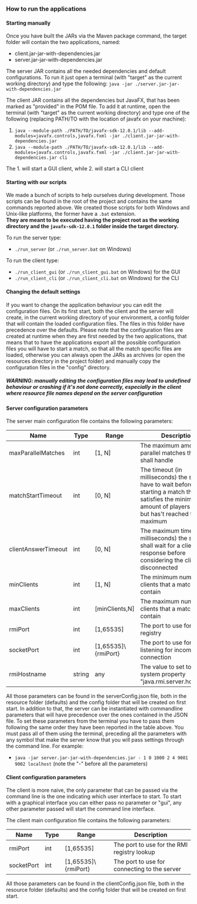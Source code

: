 ### How to run the applications

#### Starting manually

Once you have built the JARs via the Maven package command, the target folder will contain
the two applications, named:
- client.jar-jar-with-dependencies.jar
- server.jar-jar-with-dependencies.jar

The server JAR contains all the needed dependencies and default configurations. To run it
just open a terminal (with "target" as the current working directory) and type the following:
`java -jar ./server.jar-jar-with-dependencies.jar`

The client JAR contains all the dependencies but JavaFX, that has been marked as "provided"
in the POM file. To add it at runtime, open the terminal (with "target" as the current working directory)
and type one of the following (replacing PATH/TO with the location of javafx on your machine):
1. `java --module-path ./PATH/TO/javafx-sdk-12.0.1/lib --add-modules=javafx.controls,javafx.fxml -jar ./client.jar-jar-with-dependencies.jar`
1. `java --module-path ./PATH/TO/javafx-sdk-12.0.1/lib --add-modules=javafx.controls,javafx.fxml -jar ./client.jar-jar-with-dependencies.jar cli`

The 1. will start a GUI client, while 2. will start a CLI client

#### Starting with our scripts

We made a bunch of scripts to help ourselves during development. Those scripts can be found
in the root of the project and contains the same commands reported above.
We created those scripts for both Windows and Unix-like platforms, the former have a `.bat` extension.  
**They are meant to be executed having the project root as the working directory and the `javafx-sdk-12.0.1` folder
inside the target directory.**

To run the server type:
- `./run_server` (or `./run_server.bat` on Windows)
    
To run the client type:
- `./run_client_gui` (or `./run_client_gui.bat` on Windows) for the GUI      
- `./run_client_cli` (or `./run_client_cli.bat` on Windows) for the CLI


#### Changing the default settings

If you want to change the application behaviour you can edit the configuration files.
On its first start, both the client and the server will create, in the current working directory
of your environment, a config folder that will contain the loaded configuration files.
The files in this folder have precedence over the defaults.
Please note that the configuration files are created at runtime when they are first
needed by the two applications, that means that to have the applications export all
the possible configuration files you will have to start a match, so that all the match
specific files are loaded, otherwise you can always open the JARs as archives (or open the
resources directory in the project folder) and manually copy the configuration files in the "config"
directory.
##### WARNING: manually editing the configuration files may lead to  undefined behaviour or crashing if it's not done correctly, especially in the client where resource file names depend on the server configuration


#### Server configuration parameters

The server main configuration file contains the following parameters:

|Name|Type|Range|Description|
|----|----|-----|-----------|
|maxParallelMatches|int|[1, N]|The maximum amount of parallel matches the server shall handle
|matchStartTimeout|int|[0, N]|The timeout (in milliseconds) the server have to wait before starting a match that satisfies the minimum amount of players required but has't reached the maximum
|clientAnswerTimeout|int|[0, N]|The maximum timeout (in milliseconds) the server shall wait for a client response before considering the client disconnected 
|minClients|int|[1, N]|The minimum number of clients that a match shall contain
|maxClients|int|[minClients,N]|The maximum number of clients that a match shall contain
|rmiPort|int|[1,65535]|The port to use for the RMI registry
|socketPort|int|[1,65535]\\{rmiPort}|The port to use for listening for incoming connection
|rmiHostname|string|any|The value to set to the system property "java.rmi.server.hostname"

All those parameters can be found in the serverConfig.json file, both in the resource folder (defaults) and the config folder that will be created
on first start.
In addition to that, the server can be instantiated with commandline parameters that will have precedence over the ones contained in the JSON file.
To set these parameters from the terminal you have to pass them following the same order they have been reported
in the table above. You must pass all of them using the terminal, preceding all the parameters with any symbol that make the
server know that you will pass settings through the command line. For example:  
- `java -jar server.jar-jar-with-dependencies.jar - 1 0 1000 2 4 9001 9002 localhost` (note the "-" before all the parameters)


#### Client configuration parameters

The client is more naive, the only parameter that can be passed via the command line is the one indicating
which user interface to start.
To start with a graphical interface you can either pass no parameter or "gui", any other parameter passed will
start the command line interface.

The client main configuration file contains the following parameters:

|Name|Type|Range|Description|
|----|----|-----|-----------|
|rmiPort|int|[1,65535]|The port to use for the RMI registry lookup
|socketPort|int|[1,65535]\\{rmiPort}|The port to use for connecting to the server

All those parameters can be found in the clientConfig.json file, both in the resource folder (defaults) and the config folder that will be created
on first start.